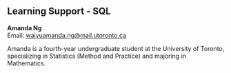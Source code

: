 ## Learning Support - SQL

**Amanda Ng**  
Email: waiyuamanda.ng@mail.utoronto.ca  

Amanda is a fourth-year undergraduate student at the University of Toronto, specializing in Statistics (Method and Practice) and majoring in Mathematics. 
